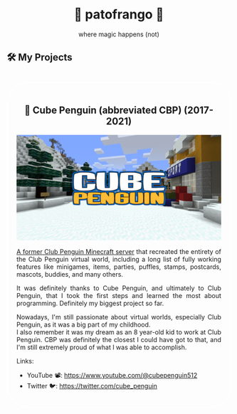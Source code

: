 <style>
    .center {
        text-align: center;
    }

    .project {
        text-align: justify;
        padding: 20px;
        border: 2px solid white;
        border-radius: 50px;
    }
</style>

<div class="center">
<h1>🦆 patofrango 🐔</h1>
<p>where magic happens (not)</p>
</div>

<h2>🛠️ My Projects</h2>

<br>

<div class="project">
<div class="center">

<h2 class="center">🧊 Cube Penguin (abbreviated CBP) (2017-2021)</h3>

![Cube Penguin Banner](/images/cbpbanner.png)

</div>

<ins>A former Club Penguin Minecraft server</ins> that recreated the entirety of the Club Penguin virtual world, including a long list of fully working features like minigames, items, parties, puffles, stamps, postcards, mascots, buddies, and many others.

It was definitely thanks to Cube Penguin, and ultimately to Club Penguin, that I took the first steps and learned the most about programming.
Definitely my biggest project so far.

Nowadays, I'm still passionate about virtual worlds, especially Club Penguin, as it was a big part of my childhood.  
I also remember it was my dream as an 8 year-old kid to work at Club Penguin. CBP was definitely the closest I could have got to that, and I'm still extremely proud of what I was able to accomplish.

Links:
- YouTube 📽️: https://www.youtube.com/@cubepenguin512
- Twitter 🐦: https://twitter.com/cube_penguin
</div>